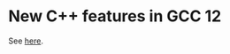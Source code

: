 # New C++ features in GCC 12

See
[here](https://developers.redhat.com/articles/2022/04/25/new-c-features-gcc-12#).

